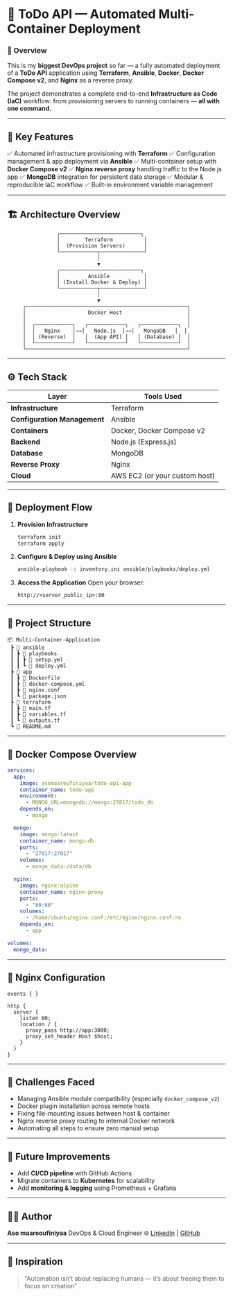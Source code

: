 # 🚀 ToDo API — Automated Multi-Container Deployment

### 🧩 Overview

This is my **biggest DevOps project** so far — a fully automated deployment of a **ToDo API** application using
**Terraform**, **Ansible**, **Docker**, **Docker Compose v2**, and **Nginx** as a reverse proxy.

The project demonstrates a complete end-to-end **Infrastructure as Code (IaC)** workflow:
from provisioning servers to running containers — **all with one command.**

---

## 🧠 Key Features

✅ Automated infrastructure provisioning with **Terraform**
✅ Configuration management & app deployment via **Ansible**
✅ Multi-container setup with **Docker Compose v2**
✅ **Nginx reverse proxy** handling traffic to the Node.js app
✅ **MongoDB** integration for persistent data storage
✅ Modular & reproducible IaC workflow
✅ Built-in environment variable management

---

## 🏗️ Architecture Overview

```
                ┌──────────────────────────┐
                │        Terraform          │
                │  (Provision Servers)      │
                └────────────┬──────────────┘
                             │
                             ▼
                ┌──────────────────────────┐
                │         Ansible           │
                │ (Install Docker & Deploy) │
                └────────────┬──────────────┘
                             │
                             ▼
     ┌────────────────────────────────────────────────────┐
     │                    Docker Host                     │
     │                                                    │
     │  ┌────────────┐   ┌────────────┐   ┌────────────┐  │
     │  │   Nginx    │→→│   Node.js  │→→│   MongoDB   │  │
     │  │ (Reverse)  │   │  (App API) │   │ (Database) │  │
     │  └────────────┘   └────────────┘   └────────────┘  │
     └────────────────────────────────────────────────────┘
```

---

## ⚙️ Tech Stack

| Layer                        | Tools Used                    |
| ---------------------------- | ----------------------------- |
| **Infrastructure**           | Terraform                     |
| **Configuration Management** | Ansible                       |
| **Containers**               | Docker, Docker Compose v2     |
| **Backend**                  | Node.js (Express.js)          |
| **Database**                 | MongoDB                       |
| **Reverse Proxy**            | Nginx                         |
| **Cloud**                    | AWS EC2 (or your custom host) |

---

## 🧾 Deployment Flow

1. **Provision Infrastructure**

   ```bash
   terraform init
   terraform apply
   ```

2. **Configure & Deploy using Ansible**

   ```bash
   ansible-playbook -i inventory.ini ansible/playbooks/deploy.yml
   ```

3. **Access the Application**
   Open your browser:

   ```
   http://<server_public_ip>:80
   ```

---

## 📁 Project Structure

```
📦 Multi-Container-Application
 ┣ 📂 ansible
 ┃ ┣ 📂 playbooks
 ┃ ┃ ┣ 📜 setup.yml
 ┃ ┃ ┗ 📜 deploy.yml
 ┣ 📂 app
 ┃ ┣ 📜 Dockerfile
 ┃ ┣ 📜 docker-compose.yml
 ┃ ┣ 📜 nginx.conf
 ┃ ┗ 📜 package.json
 ┣ 📂 terraform
 ┃ ┣ 📜 main.tf
 ┃ ┣ 📜 variables.tf
 ┃ ┗ 📜 outputs.tf
 ┗ 📜 README.md
```

---

## 🧩 Docker Compose Overview

```yaml
services:
  app:
    image: asomaaroufiniyaa/todo-api-app
    container_name: todo-app
    environment:
      - MONGO_URL=mongodb://mongo:27017/todo_db
    depends_on:
      - mongo

  mongo:
    image: mongo:latest
    container_name: mongo-db
    ports:
      - "27017:27017"
    volumes:
      - mongo_data:/data/db

  nginx:
    image: nginx:alpine
    container_name: nginx-proxy
    ports:
      - "80:80"
    volumes:
      - /home/ubuntu/nginx.conf:/etc/nginx/nginx.conf:ro
    depends_on:
      - app

volumes:
  mongo_data:
```

---

## 🧱 Nginx Configuration

```nginx
events { }

http {
  server {
    listen 80;
    location / {
      proxy_pass http://app:3000;
      proxy_set_header Host $host;
    }
  }
}
```

---

## 🚧 Challenges Faced

* Managing Ansible module compatibility (especially `docker_compose_v2`)
* Docker plugin installation across remote hosts
* Fixing file-mounting issues between host & container
* Nginx reverse proxy routing to internal Docker network
* Automating all steps to ensure zero manual setup

---

## 🧩 Future Improvements

* Add **CI/CD pipeline** with GitHub Actions
* Migrate containers to **Kubernetes** for scalability
* Add **monitoring & logging** using Prometheus + Grafana

---

## 🧑‍💻 Author

**Aso maarooufiniyaa**
DevOps & Cloud Engineer 
🌐 [LinkedIn](https://linkedin.com/in/asomaarooufiniyaa) | [GitHub](https://github.com/asomaarooufiniyaa)

---

## 🧠 Inspiration

> “Automation isn’t about replacing humans —
> it’s about freeing them to focus on creation”
